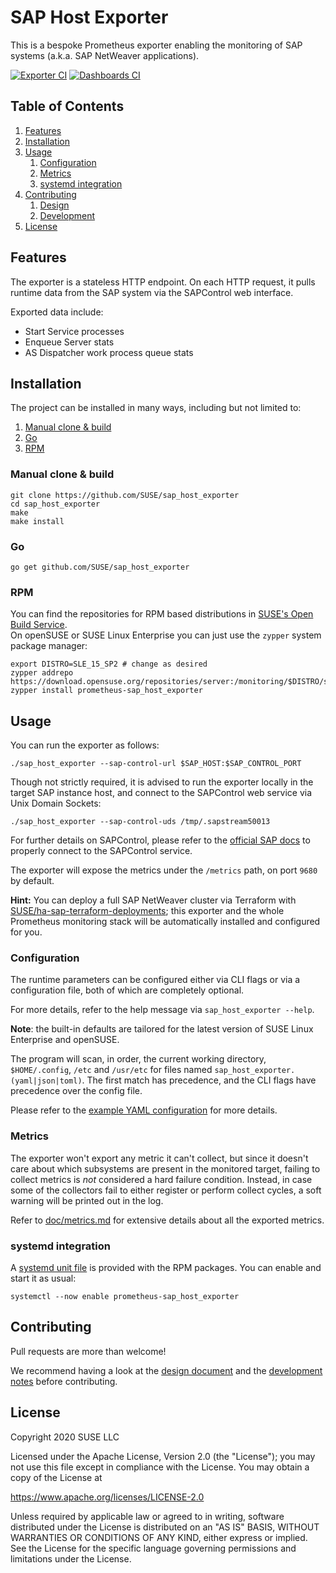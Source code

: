 # SAP Host Exporter

This is a bespoke Prometheus exporter enabling the monitoring of SAP systems (a.k.a. SAP NetWeaver applications).

[![Exporter CI](https://github.com/SUSE/sap_host_exporter/workflows/Exporter%20CI/badge.svg)](https://github.com/SUSE/sap_host_exporter/actions?query=workflow%3A%22Exporter+CI%22)
[![Dashboards CI](https://github.com/SUSE/sap_host_exporter/workflows/Dashboards%20CI/badge.svg)](https://github.com/SUSE/sap_host_exporter/actions?query=workflow%3A%22Dashboards+CI%22)


## Table of Contents
1. [Features](#features)
2. [Installation](#installation)
3. [Usage](#usage)
   1. [Configuration](#configuration)
   2. [Metrics](#metrics)
   3. [systemd integration](#systemd-integration)
5. [Contributing](#contributing)
   1. [Design](doc/design.md)
   2. [Development](doc/development.md)
6. [License](#license)


## Features

The exporter is a stateless HTTP endpoint. On each HTTP request, it pulls runtime data from the SAP system via the SAPControl web interface.

Exported data include:
- Start Service processes
- Enqueue Server stats
- AS Dispatcher work process queue stats  


## Installation

The project can be installed in many ways, including but not limited to:

1. [Manual clone & build](#manual-clone-&-build)
2. [Go](#go)
3. [RPM](#rpm)


### Manual clone & build

```
git clone https://github.com/SUSE/sap_host_exporter
cd sap_host_exporter
make
make install
```

### Go

```
go get github.com/SUSE/sap_host_exporter
```

### RPM
You can find the repositories for RPM based distributions in [SUSE's Open Build Service](https://build.opensuse.org/package/show/server:monitoring/prometheus-sap_host_exporter).  
On openSUSE or SUSE Linux Enterprise you can just use the `zypper` system package manager:
```shell
export DISTRO=SLE_15_SP2 # change as desired
zypper addrepo https://download.opensuse.org/repositories/server:/monitoring/$DISTRO/server:monitoring.repo
zypper install prometheus-sap_host_exporter
```


## Usage

You can run the exporter as follows:

```shell
./sap_host_exporter --sap-control-url $SAP_HOST:$SAP_CONTROL_PORT
```

Though not strictly required, it is advised to run the exporter locally in the target SAP instance host, and connect to the SAPControl web service via Unix Domain Sockets:

```shell
./sap_host_exporter --sap-control-uds /tmp/.sapstream50013
```

For further details on SAPControl, please refer to the [official SAP docs](https://www.sap.com/documents/2016/09/0a40e60d-8b7c-0010-82c7-eda71af511fa.html) to properly connect to the SAPControl service.
 
The exporter will expose the metrics under the `/metrics` path, on port `9680` by default.

**Hint:**
You can deploy a full SAP NetWeaver cluster via Terraform with [SUSE/ha-sap-terraform-deployments](https://github.com/SUSE/ha-sap-terraform-deployments); 
this exporter and the whole Prometheus monitoring stack will be automatically installed and configured for you.

### Configuration

The runtime parameters can be configured either via CLI flags or via a configuration file, both of which are completely optional.

For more details, refer to the help message via `sap_host_exporter --help`.

**Note**:
the built-in defaults are tailored for the latest version of SUSE Linux Enterprise and openSUSE.

The program will scan, in order, the current working directory, `$HOME/.config`, `/etc` and `/usr/etc` for files named `sap_host_exporter.(yaml|json|toml)`.
The first match has precedence, and the CLI flags have precedence over the config file.

Please refer to the [example YAML configuration](doc/sap_host_exporter.yaml) for more details.

### Metrics

The exporter won't export any metric it can't collect, but since it doesn't care about which subsystems are present in the monitored target, failing to collect metrics is _not_ considered a hard failure condition.
Instead, in case some of the collectors fail to either register or perform collect cycles, a soft warning will be printed out in the log.

Refer to [doc/metrics.md](doc/metrics.md) for extensive details about all the exported metrics.

### systemd integration

A [systemd unit file](packaging/obs/prometheus-sap_host_exporter.spec) is provided with the RPM packages. You can enable and start it as usual:

```
systemctl --now enable prometheus-sap_host_exporter
```


## Contributing

Pull requests are more than welcome!

We recommend having a look at the [design document](doc/design.md) and the [development notes](doc/development.md) before contributing.


## License

Copyright 2020 SUSE LLC

Licensed under the Apache License, Version 2.0 (the "License");
you may not use this file except in compliance with the License.
You may obtain a copy of the License at

   https://www.apache.org/licenses/LICENSE-2.0

Unless required by applicable law or agreed to in writing, software
distributed under the License is distributed on an "AS IS" BASIS,
WITHOUT WARRANTIES OR CONDITIONS OF ANY KIND, either express or implied.
See the License for the specific language governing permissions and
limitations under the License.
